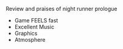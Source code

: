 Review and praises of night runner prologue

- Game FEELS fast
- Excellent Music
- Graphics
- Atmosphere